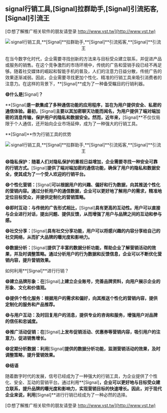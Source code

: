 ## **signal行销工具,**[Signal]**拉群助手,**[Signal]**引流拓客,**[Signal]**引流王**

[😍想了解推广相关软件的朋友请登录 http://www.vst.tw](http://www.vst.tw)

 <center><img src="https://vst.tw/MP4/tuiguang/png/8.png" alt="signal行销工具,**[Signal]**拉群助手,**[Signal]**引流拓客,**[Signal]**引流王"></center>

在当今数字化时代，企业需要寻找创新的方法来与目标受众建立联系，并促进产品或服务的销售。在这个竞争激烈的市场环境中，传统的广告和营销手段已经不再足够。随着社交媒体的崛起和智能手机的普及，人们的注意力日益分散，传统广告的效果逐渐减弱。因此，企业需要寻找更加个性化、精准的行销工具来吸引消费者的注意力。在这样的背景下，**[Signal]**成为了一种备受瞩目的行销利器。

**😄什么是**[Signal]**？**

**[Signal]**是一款集成了多种通信功能的应用程序，旨在为用户提供安全、私密的通信体验。最初，**[Signal]**主要以其加密聊天功能而闻名，为用户提供了端对端加密的消息传输，保护用户的隐私和数据安全。然而，近年来，**[Signal]**不仅仅局限于个人通信，还开始向企业市场延伸，成为了一种强大的行销工具。

**[Signal]**作为行销工具的优势

 <center><img src="https://vst.tw/MP4/tuiguang/png/1.png" alt="signal行销工具,**[Signal]**拉群助手,**[Signal]**引流拓客,**[Signal]**引流王"></center>

**😄隐私保护：随着人们对隐私保护的重视日益增加，企业需要寻找一种安全可靠的行销方式。**[Signal]**提供了端对端加密的通信功能，确保了用户的隐私和数据安全，使其成为了一个受人欢迎的行销平台。**

**😄个性化营销：**[Signal]**可以根据用户的兴趣、偏好和行为数据，向其推送个性化的营销内容。通过分析用户的通信数据，企业可以更好地了解用户的需求，精准地定位目标受众，并提供定制化的营销策略。**

**😄即时互动：与传统的广告形式相比，**[Signal]**具有更高的互动性。用户可以直接与企业进行对话，提出问题、提供反馈，从而增强了用户与品牌之间的互动和参与感。**

**😄社交分享：**[Signal]**具有社交分享功能，用户可以将感兴趣的内容分享给自己的社交网络，从而扩大品牌的曝光度和影响力。**

**😄数据分析：**[Signal]**提供了丰富的数据分析功能，帮助企业了解营销活动的效果，并及时调整策略。通过分析用户的行为数据和反馈信息，企业可以不断优化营销内容，提升营销效果。**

如何利用**[Signal]**进行行销？

**😄建立品牌形象：在**[Signal]**上建立企业账号，完善品牌资料，向用户展示企业的形象、文化和价值观。**

**😄提供个性化服务：根据用户的需求和偏好，向其推送个性化的营销内容，提供定制化的服务和产品推荐。**

**😄与用户互动：及时回复用户的消息，提供专业的咨询和服务，增强用户对品牌的信任和忠诚度。**

**😄推广活动促销：在**[Signal]**上发布促销活动、优惠券等营销内容，吸引用户的注意力，促进销售增长。**

**😄定期分析数据：利用**[Signal]**提供的数据分析功能，监测营销活动的效果，及时调整策略，提升营销效果。**

**😄结语**

随着数字时代的发展，信号已经成为了一种强大的行销工具，为企业提供了个性化、安全、互动的营销平台。通过利用**[Signal]**，企业可以更好地与目标受众建立联系，提升品牌的曝光度和影响力，实现营销目标的快速增长。因此，对于现代企业来说，利用**[Signal]**进行行销已经成为了一种必然的选择。

[😍想了解推广相关软件的朋友请登录 http://www.vst.tw](http://www.vst.tw)



